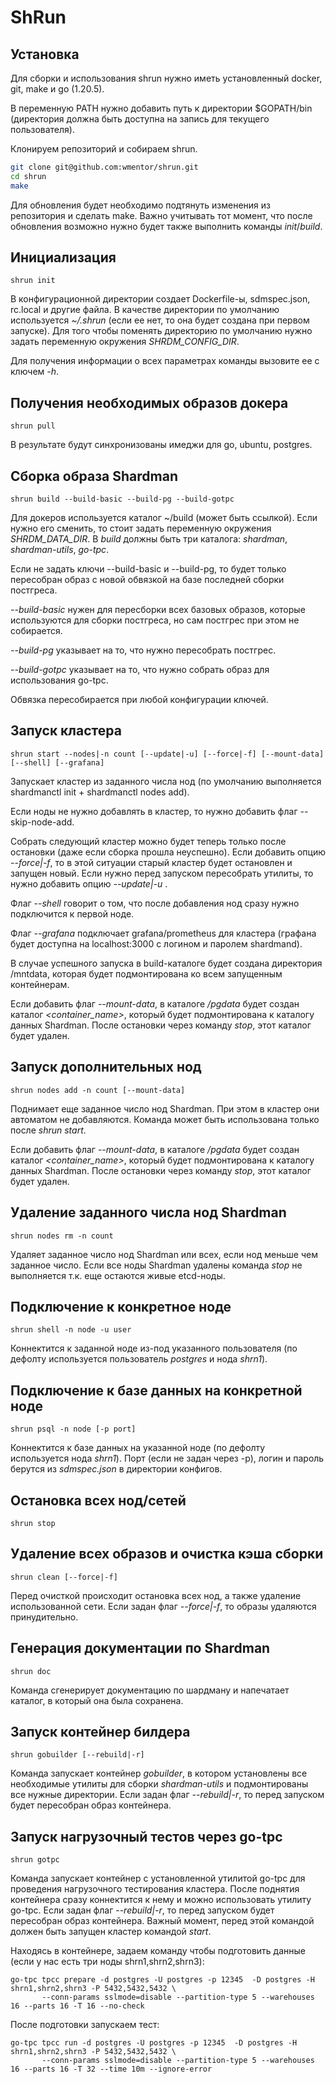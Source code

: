 # ShRun

##  Установка

Для сборки и использования shrun нужно иметь установленный docker, git, make и go (1.20.5). 

В переменную PATH нужно добавить путь к директории $GOPATH/bin (директория должна быть доступна на запись для текущего пользователя).

Клонируем репозиторий и собираем shrun.

```bash
git clone git@github.com:wmentor/shrun.git
cd shrun
make
```

Для обновления будет необходимо подтянуть изменения из репозитория и сделать make. Важно учитывать тот момент, что
после обновления возможно нужно будет также выполнить команды *init*/*build*.

## Инициализация

```
shrun init
```

В конфигурационной директории создает Dockerfile-ы, sdmspec.json, rc.local и другие файла. В качестве директории по умолчанию используется *~/.shrun* (если ее нет, 
то она будет создана при первом запуске). Для того чтобы поменять директорию по умолчанию нужно задать переменную окружения *SHRDM_CONFIG_DIR*.

Для получения информации о всех параметрах команды вызовите ее с ключем *-h*.

## Получения необходимых образов докера

```
shrun pull
```

В результате будут синхронизованы имеджи для go, ubuntu, postgres.

## Сборка образа Shardman

```
shrun build --build-basic --build-pg --build-gotpc
```

Для докеров используется каталог ~/build (может быть ссылкой). Если нужно его сменить, то стоит задать переменную окружения *SHRDM_DATA_DIR*.
В *build* должны быть три каталога: *shardman*, *shardman-utils*, *go-tpc*.

Если не задать ключи --build-basic и --build-pg, то будет только пересобран образ с новой обвязкой на базе последней сборки постгреса.

*--build-basic* нужен для пересборки всех базовых образов, которые используются для сборки постгреса, но сам постгрес при этом не собирается.

*--build-pg* указывает на то, что нужно пересобрать постгрес.

*--build-gotpc* указывает на то, что нужно собрать образ для использования go-tpc.

Обвязка пересобирается при любой конфигурации ключей.

## Запуск кластера

```
shrun start --nodes|-n count [--update|-u] [--force|-f] [--mount-data] [--shell] [--grafana]
```

Запускает кластер из заданного числа нод (по умолчанию выполняется shardmanctl init + shardmanctl nodes add). 

Если ноды не нужно добавлять в кластер,  то нужно добавить флаг --skip-node-add.

Собрать следующий кластер можно будет теперь только после остановки (даже если сборка прошла неуспешно). Если добавить опцию *--force|-f*,
то в этой ситуации старый кластер будет остановлен и запущен новый. Если нужно перед запуском пересобрать утилиты, то нужно добавить
опцию *--update|-u* .

Флаг *--shell* говорит о том, что после добавления нод сразу нужно подключится к первой ноде.

Флаг *--grafana* подключает grafana/prometheus для кластера (графана будет доступна на localhost:3000 с логином и паролем shardmand).

В случае успешного запуска в build-каталоге будет создана директория /mntdata, которая будет подмонтирована ко всем запущенным контейнерам.

Если добавить флаг *--mount-data*, в каталоге *<build>/pgdata* будет создан каталог *<container_name>*, который будет подмонтирована к каталогу
данных Shardman. После остановки через команду *stop*, этот каталог будет удален.

## Запуск дополнительных нод

```
shrun nodes add -n count [--mount-data]
```

Поднимает еще заданное число нод Shardman. При этом в кластер они автоматом не добавляются. Команда может
быть использована только после *shrun start*.

Если добавить флаг *--mount-data*, в каталоге *<build>/pgdata* будет создан каталог *<container_name>*, который будет подмонтирована к каталогу
данных Shardman. После остановки через команду *stop*, этот каталог будет удален.

## Удаление заданного числа нод Shardman

```
shrun nodes rm -n count
```

Удаляет заданное число нод Shardman или всех, если нод меньше чем заданное число. Если все ноды Shardman удалены
команда *stop* не выполняется т.к. еще остаются живые etcd-ноды.

## Подключение к конкретное ноде

```
shrun shell -n node -u user
```

Коннектится к заданной ноде из-под указанного пользователя (по дефолту используется пользователь *postgres* и нода *shrn1*).

## Подключение к базе данных на конкретной ноде

```
shrun psql -n node [-p port]
```

Коннектится к базе данных на указанной ноде (по дефолту используется нода *shrn1*). Порт (если не задан через -p), логин и пароль
берутся из *sdmspec.json* в директории конфигов.

## Остановка всех нод/сетей

```
shrun stop
```

## Удаление всех образов и очистка кэша сборки

```
shrun clean [--force|-f]
```
Перед очисткой происходит остановка всех нод, а также удаление использованной сети. Если задан флаг *--force|-f*, то образы удаляются принудительно.

## Генерация документации по Shardman

```
shrun doc
```

Команда сгенерирует документацию по шардману и напечатает каталог, в который она была сохранена.

## Запуск контейнер билдера

```
shrun gobuilder [--rebuild|-r]
```

Команда запускает контейнер *gobuilder*, в котором установлены все необходимые утилиты для сборки *shardman-utils* и подмонтированы
все нужные директории. Если задан флаг *--rebuild|-r*, то перед запуском будет пересобран образ контейнера.

## Запуск нагрузочный тестов через go-tpc

```
shrun gotpc
```

Команда запускает контейнер с установленной утилитой go-tpc для проведения нагрузочного тестирования кластера.
После поднятия контейнера сразу коннектится к нему и можно использовать утилиту go-tpc.
Если задан флаг *--rebuild|-r*, то перед запуском будет пересобран образ контейнера.
Важный момент, перед этой командой должен быть запущен кластер командой *start*.

Находясь в контейнере, задаем команду чтобы подготовить данные (если у нас есть три ноды shrn1,shrn2,shrn3):

```
go-tpc tpcc prepare -d postgres -U postgres -p 12345  -D postgres -H shrn1,shrn2,shrn3 -P 5432,5432,5432 \
       --conn-params sslmode=disable --partition-type 5 --warehouses 16 --parts 16 -T 16 --no-check
```

После подготовки запускаем тест:

```
go-tpc tpcc run -d postgres -U postgres -p 12345  -D postgres -H shrn1,shrn2,shrn3 -P 5432,5432,5432 \
       --conn-params sslmode=disable --partition-type 5 --warehouses 16 --parts 16 -T 32 --time 10m --ignore-error
```
